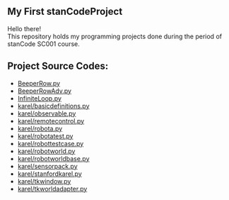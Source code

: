 ## My First stanCodeProject
Hello there!\
This repository holds my programming projects done during the period of stanCode SC001 course.

## Project Source Codes:
* [BeeperRow.py](https://github.com/maxyang1/MyFirstProject/blob/main/SC001_week_1%20(1)/BeeperRow.py)
* [BeeperRowAdv.py](https://github.com/maxyang1/MyFirstProject/blob/main/SC001_week_1%20(1)/BeeperRowAdv.py)
* [InfiniteLoop.py](https://github.com/maxyang1/MyFirstProject/blob/main/SC001_week_1%20(1)/InfiniteLoop.py)
* [karel/basicdefinitions.py](https://github.com/maxyang1/MyFirstProject/blob/main/SC001_week_1%20(1)/karel/basicdefinitions.py)
* [karel/observable.py](https://github.com/maxyang1/MyFirstProject/blob/main/SC001_week_1%20(1)/karel/observable.py)
* [karel/remotecontrol.py](https://github.com/maxyang1/MyFirstProject/blob/main/SC001_week_1%20(1)/karel/remotecontrol.py)
* [karel/robota.py](https://github.com/maxyang1/MyFirstProject/blob/main/SC001_week_1%20(1)/karel/robota.py)
* [karel/robotatest.py](https://github.com/maxyang1/MyFirstProject/blob/main/SC001_week_1%20(1)/karel/robotatest.py)
* [karel/robottestcase.py](https://github.com/maxyang1/MyFirstProject/blob/main/SC001_week_1%20(1)/karel/robottestcase.py)
* [karel/robotworld.py](https://github.com/maxyang1/MyFirstProject/blob/main/SC001_week_1%20(1)/karel/robotworld.py)
* [karel/robotworldbase.py](https://github.com/maxyang1/MyFirstProject/blob/main/SC001_week_1%20(1)/karel/robotworldbase.py)
* [karel/sensorpack.py](https://github.com/maxyang1/MyFirstProject/blob/main/SC001_week_1%20(1)/karel/sensorpack.py)
* [karel/stanfordkarel.py](https://github.com/maxyang1/MyFirstProject/blob/main/SC001_week_1%20(1)/karel/stanfordkarel.py)
* [karel/tkwindow.py](https://github.com/maxyang1/MyFirstProject/blob/main/SC001_week_1%20(1)/karel/tkwindow.py)
* [karel/tkworldadapter.py](https://github.com/maxyang1/MyFirstProject/blob/main/SC001_week_1%20(1)/karel/tkworldadapter.py) 
